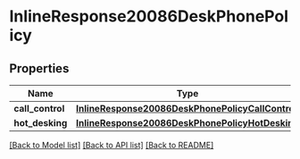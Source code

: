 # InlineResponse20086DeskPhonePolicy

## Properties
Name | Type | Description | Notes
------------ | ------------- | ------------- | -------------
**call_control** | [**InlineResponse20086DeskPhonePolicyCallControl**](InlineResponse20086DeskPhonePolicyCallControl.md) |  | [optional] 
**hot_desking** | [**InlineResponse20086DeskPhonePolicyHotDesking**](InlineResponse20086DeskPhonePolicyHotDesking.md) |  | [optional] 

[[Back to Model list]](../README.md#documentation-for-models) [[Back to API list]](../README.md#documentation-for-api-endpoints) [[Back to README]](../README.md)

